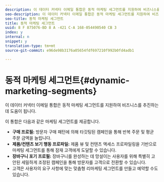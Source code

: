 ```yaml
---
description: 이 데이터 커넥터 이메일 통합은 동적 마케팅 세그먼트를 지원하여 비즈니스를 추진하는 데 도움이 됩니다.
seo-description: 이 데이터 커넥터 이메일 통합은 동적 마케팅 세그먼트를 지원하여 비즈니스를 추진하는 데 도움이 됩니다.
seo-title: 동적 마케팅 세그먼트
title: 동적 마케팅 세그먼트
uuid: 8 F 875076-BD 8 A -421 C-A 168-054490540 CB 3
index: y
internal: n
snippet: y
translation-type: tm+mt
source-git-commit: e96de98b3176a05654fdf697210f992b0fd4adb1

---
```



# 동적 마케팅 세그먼트{#dynamic-marketing-segments}

이 데이터 커넥터 이메일 통합은 동적 마케팅 세그먼트를 지원하여 비즈니스를 추진하는 데 도움이 됩니다.

이 통합은 다음과 같은 마케팅 세그먼트를 제공합니다.

* **구매 프로필:** 방문자 구매 패턴에 의해 타깃팅된 캠페인을 통해 반복 주문 및 평균 주문 금액을 늘립니다.
* **제품/컨텐츠 보기 행동 프로파일:** 제품 뷰 및 컨텐츠 액세스 프로파일링을 기반으로 마케팅 세그먼트를 통해 잠재 고객에게 도달할 수 있습니다.
* **장바구니 포기 프로필:** 장바구니를 완성하는 데 망설이는 사용자를 위해 특별히 고안된 세밀하게 조정된 캠페인을 통해 방문자를 고객으로 전환할 수 있습니다.
* 고객은 사용자의 요구 사항에 맞는 맞춤형 리마케팅 세그먼트를 만들고 예약할 수도 있습니다.

